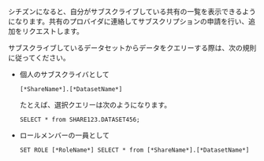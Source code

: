 シチズンになると、自分がサブスクライブしている共有の一覧を表示できるようになります。共有のプロバイダに連絡してサブスクリプションの申請を行い、追加をリクエストします。

サブスクライブしているデータセットからデータをクエリーする際は、次の規則に従ってください。

-   個人のサブスクライバとして

        [*ShareName*].[*DatasetName*]

    たとえば、選択クエリーは次のようになります。

        SELECT * from SHARE123.DATASET456;

-   ロールメンバーの一員として

        SET ROLE [*RoleName*] SELECT * from [*ShareName*].[*DatasetName*]
